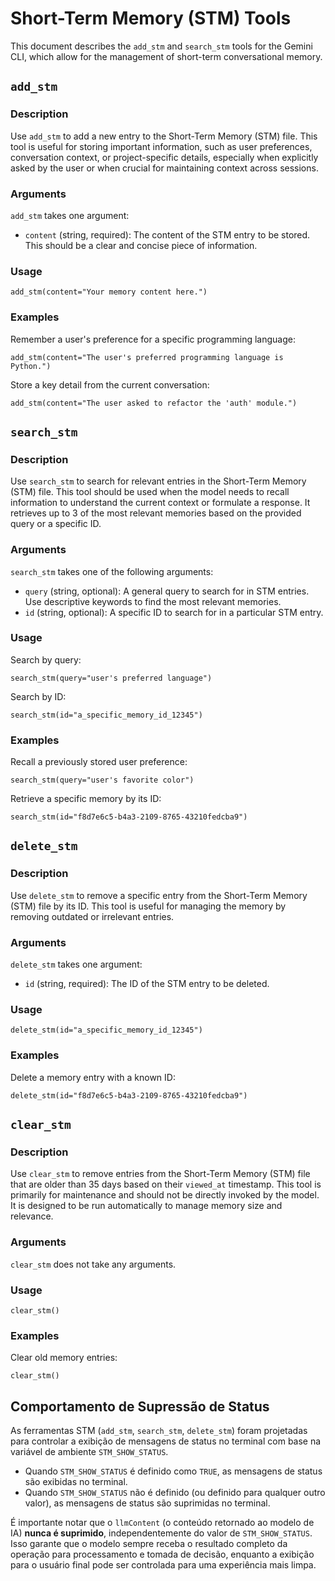 # Short-Term Memory (STM) Tools

This document describes the `add_stm` and `search_stm` tools for the Gemini CLI, which allow for the management of short-term conversational memory.

## `add_stm`

### Description

Use `add_stm` to add a new entry to the Short-Term Memory (STM) file. This tool is useful for storing important information, such as user preferences, conversation context, or project-specific details, especially when explicitly asked by the user or when crucial for maintaining context across sessions.

### Arguments

`add_stm` takes one argument:

- `content` (string, required): The content of the STM entry to be stored. This should be a clear and concise piece of information.

### Usage

```
add_stm(content="Your memory content here.")
```

### Examples

Remember a user's preference for a specific programming language:

```
add_stm(content="The user's preferred programming language is Python.")
```

Store a key detail from the current conversation:

```
add_stm(content="The user asked to refactor the 'auth' module.")
```

## `search_stm`

### Description

Use `search_stm` to search for relevant entries in the Short-Term Memory (STM) file. This tool should be used when the model needs to recall information to understand the current context or formulate a response. It retrieves up to 3 of the most relevant memories based on the provided query or a specific ID.

### Arguments

`search_stm` takes one of the following arguments:

- `query` (string, optional): A general query to search for in STM entries. Use descriptive keywords to find the most relevant memories.
- `id` (string, optional): A specific ID to search for in a particular STM entry.

### Usage

Search by query:

```
search_stm(query="user's preferred language")
```

Search by ID:

```
search_stm(id="a_specific_memory_id_12345")
```

### Examples

Recall a previously stored user preference:

```
search_stm(query="user's favorite color")
```

Retrieve a specific memory by its ID:

```
search_stm(id="f8d7e6c5-b4a3-2109-8765-43210fedcba9")
```

## `delete_stm`

### Description

Use `delete_stm` to remove a specific entry from the Short-Term Memory (STM) file by its ID. This tool is useful for managing the memory by removing outdated or irrelevant entries.

### Arguments

`delete_stm` takes one argument:

- `id` (string, required): The ID of the STM entry to be deleted.

### Usage

```
delete_stm(id="a_specific_memory_id_12345")
```

### Examples

Delete a memory entry with a known ID:

```
delete_stm(id="f8d7e6c5-b4a3-2109-8765-43210fedcba9")
```

## `clear_stm`

### Description

Use `clear_stm` to remove entries from the Short-Term Memory (STM) file that are older than 35 days based on their `viewed_at` timestamp. This tool is primarily for maintenance and should not be directly invoked by the model. It is designed to be run automatically to manage memory size and relevance.

### Arguments

`clear_stm` does not take any arguments.

### Usage

```
clear_stm()
```

### Examples

Clear old memory entries:

```
clear_stm()
```

## Comportamento de Supressão de Status

As ferramentas STM (`add_stm`, `search_stm`, `delete_stm`) foram projetadas para controlar a exibição de mensagens de status no terminal com base na variável de ambiente `STM_SHOW_STATUS`.

- Quando `STM_SHOW_STATUS` é definido como `TRUE`, as mensagens de status são exibidas no terminal.
- Quando `STM_SHOW_STATUS` não é definido (ou definido para qualquer outro valor), as mensagens de status são suprimidas no terminal.

É importante notar que o `llmContent` (o conteúdo retornado ao modelo de IA) **nunca é suprimido**, independentemente do valor de `STM_SHOW_STATUS`. Isso garante que o modelo sempre receba o resultado completo da operação para processamento e tomada de decisão, enquanto a exibição para o usuário final pode ser controlada para uma experiência mais limpa.
